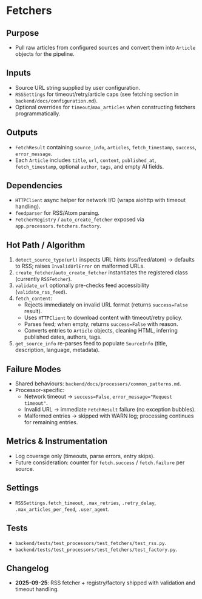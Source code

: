 # Fetchers

## Purpose

- Pull raw articles from configured sources and convert them into `Article` objects for the pipeline.

## Inputs

- Source URL string supplied by user configuration.
- `RSSSettings` for timeout/retry/article caps (see fetching section in `backend/docs/configuration.md`).
- Optional overrides for `timeout`/`max_articles` when constructing fetchers programmatically.

## Outputs

- `FetchResult` containing `source_info`, `articles`, `fetch_timestamp`, `success`, `error_message`.
- Each `Article` includes `title`, `url`, `content`, `published_at`, `fetch_timestamp`, optional `author`, `tags`, and empty AI fields.

## Dependencies

- `HTTPClient` async helper for network I/O (wraps aiohttp with timeout handling).
- `feedparser` for RSS/Atom parsing.
- `FetcherRegistry` / `auto_create_fetcher` exposed via `app.processors.fetchers.factory`.

## Hot Path / Algorithm

1. `detect_source_type(url)` inspects URL hints (rss/feed/atom) → defaults to RSS; raises `InvalidUrlError` on malformed URLs.
2. `create_fetcher`/`auto_create_fetcher` instantiates the registered class (currently `RSSFetcher`).
3. `validate_url` optionally pre-checks feed accessibility (`validate_rss_feed`).
4. `fetch_content`:
   - Rejects immediately on invalid URL format (returns `success=False` result).
   - Uses `HTTPClient` to download content with timeout/retry policy.
   - Parses feed; when empty, returns `success=False` with reason.
   - Converts entries to `Article` objects, cleaning HTML, inferring published dates, authors, tags.
5. `get_source_info` re-parses feed to populate `SourceInfo` (title, description, language, metadata).

## Failure Modes

- Shared behaviours: `backend/docs/processors/common_patterns.md`.
- Processor-specific:
  - Network timeout → `success=False`, `error_message="Request timeout"`.
  - Invalid URL → immediate `FetchResult` failure (no exception bubbles).
  - Malformed entries → skipped with WARN log; processing continues for remaining entries.

## Metrics & Instrumentation

- Log coverage only (timeouts, parse errors, entry skips).
- Future consideration: counter for `fetch.success` / `fetch.failure` per source.

## Settings

- `RSSSettings.fetch_timeout`, `.max_retries`, `.retry_delay`, `.max_articles_per_feed`, `.user_agent`.

## Tests

- `backend/tests/test_processors/test_fetchers/test_rss.py`.
- `backend/tests/test_processors/test_fetchers/test_factory.py`.

## Changelog

- **2025-09-25**: RSS fetcher + registry/factory shipped with validation and timeout handling.
